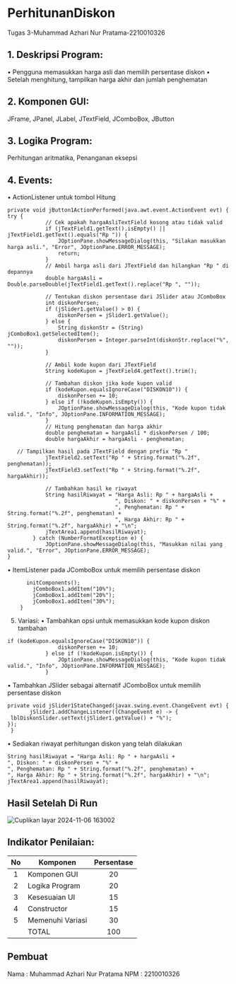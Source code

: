 # PerhitunanDiskon
 Tugas 3-Muhammad Azhari Nur Pratama-2210010326

## 1. Deskripsi Program:
• Pengguna memasukkan harga asli dan memilih persentase diskon
• Setelah menghitung, tampilkan harga akhir dan jumlah
penghematan

## 2. Komponen GUI: 
JFrame, JPanel, JLabel, JTextField, JComboBox, JButton
## 3. Logika Program: 
Perhitungan aritmatika, Penanganan eksepsi
## 4. Events:
• ActionListener untuk tombol Hitung
~~~
private void jButton1ActionPerformed(java.awt.event.ActionEvent evt) {                                         
try {
            // Cek apakah hargaAsliTextField kosong atau tidak valid
            if (jTextField1.getText().isEmpty() || jTextField1.getText().equals("Rp ")) {
                JOptionPane.showMessageDialog(this, "Silakan masukkan harga asli.", "Error", JOptionPane.ERROR_MESSAGE);
                return;
            }
            // Ambil harga asli dari JTextField dan hilangkan "Rp " di depannya
            double hargaAsli = Double.parseDouble(jTextField1.getText().replace("Rp ", ""));

            // Tentukan diskon persentase dari JSlider atau JComboBox
            int diskonPersen;
            if (jSlider1.getValue() > 0) {
                diskonPersen = jSlider1.getValue();
            } else {
                String diskonStr = (String) jComboBox1.getSelectedItem();
                diskonPersen = Integer.parseInt(diskonStr.replace("%", ""));
            }

            // Ambil kode kupon dari JTextField
            String kodeKupon = jTextField4.getText().trim();

            // Tambahan diskon jika kode kupon valid
            if (kodeKupon.equalsIgnoreCase("DISKON10")) {
                diskonPersen += 10;
            } else if (!kodeKupon.isEmpty()) {
                JOptionPane.showMessageDialog(this, "Kode kupon tidak valid.", "Info", JOptionPane.INFORMATION_MESSAGE);
            }
            // Hitung penghematan dan harga akhir
            double penghematan = hargaAsli * diskonPersen / 100;
            double hargaAkhir = hargaAsli - penghematan;

   // Tampilkan hasil pada JTextField dengan prefix "Rp "
            jTextField2.setText("Rp " + String.format("%.2f", penghematan));
            jTextField3.setText("Rp " + String.format("%.2f", hargaAkhir));

            // Tambahkan hasil ke riwayat
            String hasilRiwayat = "Harga Asli: Rp " + hargaAsli +
                                  ", Diskon: " + diskonPersen + "%" +
                                  ", Penghematan: Rp " + String.format("%.2f", penghematan) +
                                  ", Harga Akhir: Rp " + String.format("%.2f", hargaAkhir) + "\n";
            jTextArea1.append(hasilRiwayat);
        } catch (NumberFormatException e) {
            JOptionPane.showMessageDialog(this, "Masukkan nilai yang valid.", "Error", JOptionPane.ERROR_MESSAGE);
}
~~~
• ItemListener pada JComboBox untuk memilih persentase diskon
~~~
      initComponents();
        jComboBox1.addItem("10%");
        jComboBox1.addItem("20%");
        jComboBox1.addItem("30%");
    }
~~~
5. Variasi:
• Tambahkan opsi untuk memasukkan kode kupon diskon tambahan
~~~
if (kodeKupon.equalsIgnoreCase("DISKON10")) {
                diskonPersen += 10;
            } else if (!kodeKupon.isEmpty()) {
                JOptionPane.showMessageDialog(this, "Kode kupon tidak valid.", "Info", JOptionPane.INFORMATION_MESSAGE);
            }
   ~~~
• Tambahkan JSlider sebagai alternatif JComboBox untuk memilih persentase diskon
   ~~~
private void jSlider1StateChanged(javax.swing.event.ChangeEvent evt) {                                      
          jSlider1.addChangeListener((ChangeEvent e) -> {
    lblDiskonSlider.setText(jSlider1.getValue() + "%");
});
    } 
~~~
• Sediakan riwayat perhitungan diskon yang telah dilakukan
 ~~~
 String hasilRiwayat = "Harga Asli: Rp " + hargaAsli +
 ", Diskon: " + diskonPersen + "%" +
 ", Penghematan: Rp " + String.format("%.2f", penghematan) +
 ", Harga Akhir: Rp " + String.format("%.2f", hargaAkhir) + "\n";
 jTextArea1.append(hasilRiwayat);
 ~~~

## Hasil Setelah Di Run
![Cuplikan layar 2024-11-06 163002](https://github.com/user-attachments/assets/97f57466-43c8-4de1-88c7-2d368c4f490a)


## Indikator Penilaian:

| No  | Komponen         |  Persentase  |
| :-: | --------------   |   :-----:    |
|  1  | Komponen GUI     |    20    |
|  2  | Logika Program   |    20    |
|  3  | Kesesuaian UI    |    15    |
|  4  | Constructor      |    15    |
|  5  | Memenuhi Variasi |    30    |
|     | TOTAL        | 100 |

## Pembuat

Nama  : Muhammad Azhari Nur Pratama
NPM   : 2210010326

